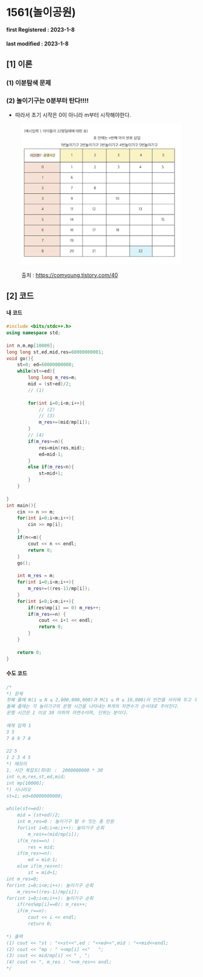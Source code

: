 # 1561(놀이공원)

**first Registered : 2023-1-8**

#### last modified : **2023-1-8**

## \[1] 이론

### (1) 이분탐색 문제

### (2) 놀이기구는 0분부터 탄다!!!!

* 따라서 초기 시작은 0이 아니라 m부터 시작해야한다.

<figure><img src="../../.gitbook/assets/image (9) (1).png" alt=""><figcaption><p>출처 : <a href="https://comyoung.tistory.com/40">https://comyoung.tistory.com/40</a></p></figcaption></figure>

## \[2] 코드

#### 내 코드

```cpp
#include <bits/stdc++.h>
using namespace std;

int n,m,mp[10000];
long long st,ed,mid,res=60000000001;
void go(){
    st=0; ed=60000000000;   
    while(st<=ed){
        long long m_res=m;
        mid = (st+ed)/2;
        // (1)

        for(int i=0;i<m;i++){
            // (2) 
            // (3) 
            m_res+=(mid/mp[i]);
        }
        // (4) 
        if(m_res>=n){
            res=min(res,mid);
            ed=mid-1;
        }
        else if(m_res<n){
            st=mid+1;
        }
    }
    
}
int main(){
    cin >> n >> m;
    for(int i=0;i<m;i++){
        cin >> mp[i];
    }
    if(n<=m){
        cout << n << endl;
        return 0;
    }
    go();

    int m_res = m;
    for(int i=0;i<m;i++){
        m_res+=((res-1)/mp[i]);
    }
    for(int i=0;i<m;i++){
        if(res%mp[i] == 0) m_res++;
        if(m_res==n) {
            cout << i+1 << endl;
            return 0;
        }
    }
    
    return 0;
}
```

#### 수도 코드

```cpp
/*
*) 문제
첫째 줄에 N(1 ≤ N ≤ 2,000,000,000)과 M(1 ≤ M ≤ 10,000)이 빈칸을 사이에 두고 주어진다.
둘째 줄에는 각 놀이기구의 운행 시간을 나타내는 M개의 자연수가 순서대로 주어진다.
운행 시간은 1 이상 30 이하의 자연수이며, 단위는 분이다.

예제 입력 1 
3 5
7 8 9 7 8

22 5
1 2 3 4 5
*) 메모리
1. 시간 복잡도(최대) :  2000000000 * 30
int n,m,res,st,ed,mid;
int mp[10000];
*) 시나리오
st=1; ed=60000000000;

while(st<=ed):
    mid = (st+ed)/2;
    int m_res=0 : 놀이기구 탈 수 잇는 총 인원
    for(int i=0;i<m;i++): 놀이기구 순회 
        m_res+=(mid/mp[i]);
    if(m_res==n) :
        res = mid;
    if(m_res>=n):
        ed = mid-1;
    else if(m_res<n):
        st = mid+1;
int m_res=0;
for(int i=0;i<m;i++): 놀이기구 순회 
    m_res+=((res-1)/mp[i]);
for(int i=0;i<m;i++): 놀이기구 순회 
    if(res%mp[i]==0): m_res++;
    if(m_r==n):
        cout << i << endl;
        return 0;

*) 출력
(1) cout << "st : "<<st<<",ed : "<<ed<<",mid : "<<mid<<endl;
(2) cout << "mp : " <<mp[i] <<"   ";
(3) cout << mid/mp[i] << " , ";
(4) cout << ", m_res : "<<m_res<< endl;
*/
```
